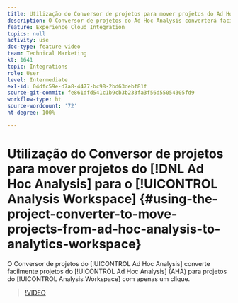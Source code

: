 ```yaml
---
title: Utilização do Conversor de projetos para mover projetos do Ad Hoc Analysis para o Analytics Workspace
description: O Conversor de projetos do Ad Hoc Analysis converterá facilmente projetos do Ad Hoc Analysis (AHA) em projetos do Analysis Workspace com apenas um clique.
feature: Experience Cloud Integration
topics: null
activity: use
doc-type: feature video
team: Technical Marketing
kt: 1641
topic: Integrations
role: User
level: Intermediate
exl-id: 04dfc59e-d7a8-4477-bc98-2bd63debf81f
source-git-commit: fe861dfd541c1b9cb3b233fa3f56d55054305fd9
workflow-type: ht
source-wordcount: '72'
ht-degree: 100%

---
```


# Utilização do Conversor de projetos para mover projetos do [!DNL Ad Hoc Analysis] para o [!UICONTROL Analysis Workspace] {#using-the-project-converter-to-move-projects-from-ad-hoc-analysis-to-analytics-workspace}

O Conversor de projetos do [!UICONTROL Ad Hoc Analysis] converte facilmente projetos do [!UICONTROL Ad Hoc Analysis] (AHA) para projetos do [!UICONTROL Analysis Workspace] com apenas um clique.

>[!VIDEO](https://video.tv.adobe.com/v/23118/?quality=12)

